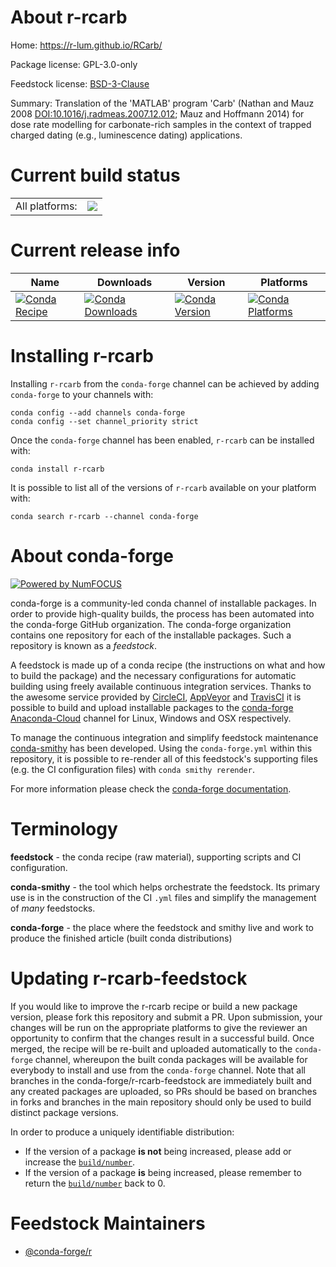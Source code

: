 About r-rcarb
=============

Home: https://r-lum.github.io/RCarb/

Package license: GPL-3.0-only

Feedstock license: [BSD-3-Clause](https://github.com/conda-forge/r-rcarb-feedstock/blob/master/LICENSE.txt)

Summary: Translation of the 'MATLAB' program 'Carb' (Nathan and Mauz 2008 <DOI:10.1016/j.radmeas.2007.12.012>; Mauz and Hoffmann 2014) for dose rate modelling for carbonate-rich samples in the context of trapped charged dating (e.g., luminescence dating) applications.

Current build status
====================


<table><tr><td>All platforms:</td>
    <td>
      <a href="https://dev.azure.com/conda-forge/feedstock-builds/_build/latest?definitionId=10676&branchName=master">
        <img src="https://dev.azure.com/conda-forge/feedstock-builds/_apis/build/status/r-rcarb-feedstock?branchName=master">
      </a>
    </td>
  </tr>
</table>

Current release info
====================

| Name | Downloads | Version | Platforms |
| --- | --- | --- | --- |
| [![Conda Recipe](https://img.shields.io/badge/recipe-r--rcarb-green.svg)](https://anaconda.org/conda-forge/r-rcarb) | [![Conda Downloads](https://img.shields.io/conda/dn/conda-forge/r-rcarb.svg)](https://anaconda.org/conda-forge/r-rcarb) | [![Conda Version](https://img.shields.io/conda/vn/conda-forge/r-rcarb.svg)](https://anaconda.org/conda-forge/r-rcarb) | [![Conda Platforms](https://img.shields.io/conda/pn/conda-forge/r-rcarb.svg)](https://anaconda.org/conda-forge/r-rcarb) |

Installing r-rcarb
==================

Installing `r-rcarb` from the `conda-forge` channel can be achieved by adding `conda-forge` to your channels with:

```
conda config --add channels conda-forge
conda config --set channel_priority strict
```

Once the `conda-forge` channel has been enabled, `r-rcarb` can be installed with:

```
conda install r-rcarb
```

It is possible to list all of the versions of `r-rcarb` available on your platform with:

```
conda search r-rcarb --channel conda-forge
```


About conda-forge
=================

[![Powered by
NumFOCUS](https://img.shields.io/badge/powered%20by-NumFOCUS-orange.svg?style=flat&colorA=E1523D&colorB=007D8A)](https://numfocus.org)

conda-forge is a community-led conda channel of installable packages.
In order to provide high-quality builds, the process has been automated into the
conda-forge GitHub organization. The conda-forge organization contains one repository
for each of the installable packages. Such a repository is known as a *feedstock*.

A feedstock is made up of a conda recipe (the instructions on what and how to build
the package) and the necessary configurations for automatic building using freely
available continuous integration services. Thanks to the awesome service provided by
[CircleCI](https://circleci.com/), [AppVeyor](https://www.appveyor.com/)
and [TravisCI](https://travis-ci.com/) it is possible to build and upload installable
packages to the [conda-forge](https://anaconda.org/conda-forge)
[Anaconda-Cloud](https://anaconda.org/) channel for Linux, Windows and OSX respectively.

To manage the continuous integration and simplify feedstock maintenance
[conda-smithy](https://github.com/conda-forge/conda-smithy) has been developed.
Using the ``conda-forge.yml`` within this repository, it is possible to re-render all of
this feedstock's supporting files (e.g. the CI configuration files) with ``conda smithy rerender``.

For more information please check the [conda-forge documentation](https://conda-forge.org/docs/).

Terminology
===========

**feedstock** - the conda recipe (raw material), supporting scripts and CI configuration.

**conda-smithy** - the tool which helps orchestrate the feedstock.
                   Its primary use is in the construction of the CI ``.yml`` files
                   and simplify the management of *many* feedstocks.

**conda-forge** - the place where the feedstock and smithy live and work to
                  produce the finished article (built conda distributions)


Updating r-rcarb-feedstock
==========================

If you would like to improve the r-rcarb recipe or build a new
package version, please fork this repository and submit a PR. Upon submission,
your changes will be run on the appropriate platforms to give the reviewer an
opportunity to confirm that the changes result in a successful build. Once
merged, the recipe will be re-built and uploaded automatically to the
`conda-forge` channel, whereupon the built conda packages will be available for
everybody to install and use from the `conda-forge` channel.
Note that all branches in the conda-forge/r-rcarb-feedstock are
immediately built and any created packages are uploaded, so PRs should be based
on branches in forks and branches in the main repository should only be used to
build distinct package versions.

In order to produce a uniquely identifiable distribution:
 * If the version of a package **is not** being increased, please add or increase
   the [``build/number``](https://docs.conda.io/projects/conda-build/en/latest/resources/define-metadata.html#build-number-and-string).
 * If the version of a package **is** being increased, please remember to return
   the [``build/number``](https://docs.conda.io/projects/conda-build/en/latest/resources/define-metadata.html#build-number-and-string)
   back to 0.

Feedstock Maintainers
=====================

* [@conda-forge/r](https://github.com/conda-forge/r/)


